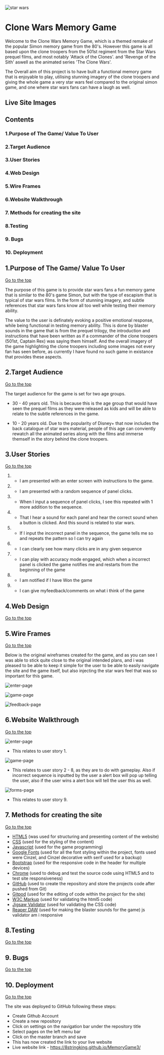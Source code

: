 ![star wars](assets/images/readme-banner.jpg)
# Clone Wars Memory Game 

Welcome to the Clone Wars Memory Game, which is a themed remake of the popular Simon memory game from the 80's. However this game is all based upon the clone troopers from the 501st regiment from the Star Wars prequel films, and most notably 'Attack of the Clones'. and 'Revenge of the Sith' aswell as the animated series 'The Clone Wars'.

The Overall aim of this project is to have built a functional memory game that is enjoyable to play, utilising stunning imagery of the clone troopers and giving the whole game a very star wars feel compared to the original simon game, and one where star wars fans can have a laugh as well. 

## Live Site Images


## Contents

### 1.Purpose of The Game/ Value To User

### 2.Target Audience

### 3.User Stories

### 4.Web Design

### 5.Wire Frames

### 6.Website Walkthrough

### 7. Methods for creating the site 

### 8.Testing

### 9. Bugs

### 10. Deployment

## 1.Purpose of The Game/ Value To User
  [Go to the top](#table-of-contents)

The purpose of this game is to provide star wars fans a fun memory game that is similar to the 80's game Simon, but with the type of escapism that is typical of star wars films. In the form of stunning imagery, and subtle references that star wars fans know all too well while testing their memory ability.

The value to the user is definately evoking a positive emotional response, while being functional in testing memory ability. This is done by blaster sounds in the game that is from the prequel trilogy, the introduction and instructions that have been written as if a commander of the clone troopers (501st, Captain Rex) was saying them himself. And the overall imagery of the game highlighting the clone troopers including some images not every fan has seen before, as currently I have found no such game in existance that provides these aspects.

## 2.Target Audience
[Go to the top](#table-of-contents)

The target audience for the game is set for two age groups. 

- 30 - 40 years old. This is because this is the age group that would have seen the prequel films as they were released as kids and will be able to relate to the subtle references in the game.

- 10 - 20 years old. Due to the popularity of Disney+ that now includes the back catalogue of star wars material, people of this age can conviently rewatch all the animated series along with the films and immerse themself in the story behind the clone troopers.

## 3.User Stories
[Go to the top](#table-of-contents)

1. - I am presented with an enter screen with instructions to the game.

2. - I am presented with a random sequence of panel clicks.

3. - When I input a sequence of panel clicks, I see this repeated with 1 more addition to the sequence.

4. - That I hear a sound for each panel and hear the correct sound when a button is clicked. And this sound is related to star wars.

5. - If I input the incorrect panel in the sequence, the game tells me so and repeats the pattern so I can try again

6. - I can clearly see how many clicks are in any given sequence

7. - I can play with accuracy mode engaged, which when a incorrect panel is clicked the game notifies me and restarts from the beginning of the game

8. - I am notified if I have Won the game

9. - I can give myfeedback/comments on what i think of the game

## 4.Web Design
[Go to the top](#table-of-contents)




## 5.Wire Frames
[Go to the top](#table-of-contents)

Below is the original wireframes created for the game, and as you can see I was able to stick quite close to the original intended plans, and i was pleased to be able to keep it simple for the user to be able to easily navigate the site and the game itself, but also injecting the star wars feel that was so important for this game.

![enter-page](assets/images/wireframes/wireframeenterpage.jpg)

![game-page](assets/images/wireframes/wireframegamepage.jpg)

![feedback-page](assets/images/wireframes/wireframefeedbackpage.jpg)

## 6.Website Walkthrough 
[Go to the top](#table-of-contents)

![enter-page](assets/images/website-walkthrough/enterpage2.jpg)
- This relates to user story 1.

![game-page](assets/images/website-walkthrough/gamepage2.jpg)
- This relates to user story 2 - 8, as they are to do with gameplay. Also if incorrect sequence is inputted by the user a alert box will pop up telling the user, also if the user wins a alert box will tell the user this as well.

![forms-page](assets/images/website-walkthrough/formspage.jpg)

- This relates to user story 9.

## 7. Methods for creating the site 
[Go to the top](#table-of-contents)

* [HTML5](https://en.wikipedia.org/wiki/HTML) (was used for structuring and presenting content of the website)
* [CSS](https://en.wikipedia.org/wiki/CSS) (used for the styling of the content)
* [Javascript](https://en.wikipedia.org/wiki/JavaScript) (used for the game programming)
* [Google Fonts](https://fonts.google.com/) (used for all the font styling within the project, fonts used were Cinzel, and Cinzel decorative with serif used for a backup)
* [Bootstrap](https://www.bootstrapcdn.com/) (used for the responsive code in the header for multiple devices)
* [Chrome](https://www.google.com/intl/en_uk/chrome/) (used to debug and test the source code using HTML5 and to test site responsiveness)
* [GitHub](https://github.com/) (used to create the repository and store the projects code after pushed from Git)
* [Gitpod](https://www.gitpod.io/) (used for the editing of code within the project for the site)
* [W3C Markup](https://validator.w3.org/) (used for validating the html5 code)
* [Jigsaw Validator](https://jigsaw.w3.org/css-validator/) (used for validating the CSS code)
* [Reaper DAW](https://www.reaper.fm/) (used for making the blaster sounds for the game)
js validator 
am i responsive

## 8.Testing
[Go to the top](#table-of-contents)


## 9. Bugs
[Go to the top](#table-of-contents)


## 10. Deployment
[Go to the top](#table-of-contents)

The site was deployed to GitHub following these steps:

* Create Github Account
* Create a new repository
* Click on settings on the navigation bar under the repository title
* Select pages on the left menu bar
* Click on the master branch and save
* This has now created the link to your live website
* Live website link - https://8stringking.github.io/MemoryGame3/








